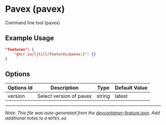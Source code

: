 
# Pavex (pavex)

Command line tool (pavex)

## Example Usage

```json
"features": {
    "ghcr.io/ljtill/features/pavex:1": {}
}
```

## Options

| Options Id | Description | Type | Default Value |
|-----|-----|-----|-----|
| version | Select version of pavex | string | latest |



---

_Note: This file was auto-generated from the [devcontainer-feature.json](https://github.com/ljtill/features/blob/main/src/pavex/devcontainer-feature.json).  Add additional notes to a `NOTES.md`._
